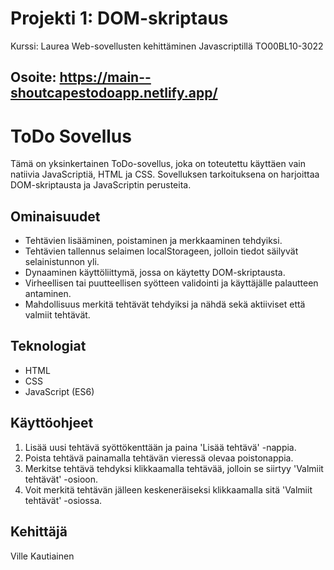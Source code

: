 # Projekti 1: DOM-skriptaus
 Kurssi: Laurea Web-sovellusten kehittäminen Javascriptillä TO00BL10-3022
 
## Osoite: https://main--shoutcapestodoapp.netlify.app/

# ToDo Sovellus

Tämä on yksinkertainen ToDo-sovellus, joka on toteutettu käyttäen vain natiivia JavaScriptiä, HTML ja CSS. Sovelluksen tarkoituksena on harjoittaa DOM-skriptausta ja JavaScriptin perusteita. 

## Ominaisuudet

- Tehtävien lisääminen, poistaminen ja merkkaaminen tehdyiksi.
- Tehtävien tallennus selaimen localStorageen, jolloin tiedot säilyvät selainistunnon yli.
- Dynaaminen käyttöliittymä, jossa on käytetty DOM-skriptausta.
- Virheellisen tai puutteellisen syötteen validointi ja käyttäjälle palautteen antaminen.
- Mahdollisuus merkitä tehtävät tehdyiksi ja nähdä sekä aktiiviset että valmiit tehtävät.

## Teknologiat

- HTML
- CSS
- JavaScript (ES6)

## Käyttöohjeet

1. Lisää uusi tehtävä syöttökenttään ja paina 'Lisää tehtävä' -nappia.
2. Poista tehtävä painamalla tehtävän vieressä olevaa poistonappia.
3. Merkitse tehtävä tehdyksi klikkaamalla tehtävää, jolloin se siirtyy 'Valmiit tehtävät' -osioon.
4. Voit merkitä tehtävän jälleen keskeneräiseksi klikkaamalla sitä 'Valmiit tehtävät' -osiossa.

## Kehittäjä

Ville Kautiainen


